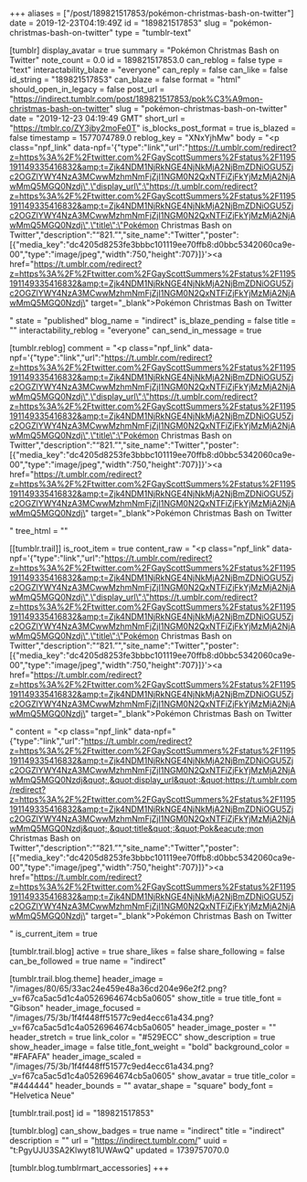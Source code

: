 +++
aliases = ["/post/189821517853/pokémon-christmas-bash-on-twitter"]
date = 2019-12-23T04:19:49Z
id = "189821517853"
slug = "pokémon-christmas-bash-on-twitter"
type = "tumblr-text"

[tumblr]
display_avatar = true
summary = "Pokémon Christmas Bash on Twitter"
note_count = 0.0
id = 189821517853.0
can_reblog = false
type = "text"
interactability_blaze = "everyone"
can_reply = false
can_like = false
id_string = "189821517853"
can_blaze = false
format = "html"
should_open_in_legacy = false
post_url = "https://indirect.tumblr.com/post/189821517853/pok%C3%A9mon-christmas-bash-on-twitter"
slug = "pokémon-christmas-bash-on-twitter"
date = "2019-12-23 04:19:49 GMT"
short_url = "https://tmblr.co/ZY3jby2moFe0T"
is_blocks_post_format = true
is_blazed = false
timestamp = 1577074789.0
reblog_key = "XNxYjhMw"
body = "<p class=\"npf_link\" data-npf='{\"type\":\"link\",\"url\":\"https://t.umblr.com/redirect?z=https%3A%2F%2Ftwitter.com%2FGayScottSummers%2Fstatus%2F1195191149335416832&amp;t=Zjk4NDM1NjRkNGE4NjNkMjA2NjBmZDNiOGU5Zjc2OGZlYWY4NzA3MCwwMzhmNmFjZjI1NGM0N2QxNTFiZjFkYjMzMjA2NjAwMmQ5MGQ0Nzdj\",\"display_url\":\"https://t.umblr.com/redirect?z=https%3A%2F%2Ftwitter.com%2FGayScottSummers%2Fstatus%2F1195191149335416832&amp;t=Zjk4NDM1NjRkNGE4NjNkMjA2NjBmZDNiOGU5Zjc2OGZlYWY4NzA3MCwwMzhmNmFjZjI1NGM0N2QxNTFiZjFkYjMzMjA2NjAwMmQ5MGQ0Nzdj\",\"title\":\"Pokémon Christmas Bash on Twitter\",\"description\":\"“821.”\",\"site_name\":\"Twitter\",\"poster\":[{\"media_key\":\"dc4205d8253fe3bbbc101119ee70ffb8:d0bbc5342060ca9e-00\",\"type\":\"image/jpeg\",\"width\":750,\"height\":707}]}'><a href=\"https://t.umblr.com/redirect?z=https%3A%2F%2Ftwitter.com%2FGayScottSummers%2Fstatus%2F1195191149335416832&amp;t=Zjk4NDM1NjRkNGE4NjNkMjA2NjBmZDNiOGU5Zjc2OGZlYWY4NzA3MCwwMzhmNmFjZjI1NGM0N2QxNTFiZjFkYjMzMjA2NjAwMmQ5MGQ0Nzdj\" target=\"_blank\">Pokémon Christmas Bash on Twitter</a></p>"
state = "published"
blog_name = "indirect"
is_blaze_pending = false
title = ""
interactability_reblog = "everyone"
can_send_in_message = true

[tumblr.reblog]
comment = "<p class=\"npf_link\" data-npf='{\"type\":\"link\",\"url\":\"https://t.umblr.com/redirect?z=https%3A%2F%2Ftwitter.com%2FGayScottSummers%2Fstatus%2F1195191149335416832&amp;t=Zjk4NDM1NjRkNGE4NjNkMjA2NjBmZDNiOGU5Zjc2OGZlYWY4NzA3MCwwMzhmNmFjZjI1NGM0N2QxNTFiZjFkYjMzMjA2NjAwMmQ5MGQ0Nzdj\",\"display_url\":\"https://t.umblr.com/redirect?z=https%3A%2F%2Ftwitter.com%2FGayScottSummers%2Fstatus%2F1195191149335416832&amp;t=Zjk4NDM1NjRkNGE4NjNkMjA2NjBmZDNiOGU5Zjc2OGZlYWY4NzA3MCwwMzhmNmFjZjI1NGM0N2QxNTFiZjFkYjMzMjA2NjAwMmQ5MGQ0Nzdj\",\"title\":\"Pokémon Christmas Bash on Twitter\",\"description\":\"“821.”\",\"site_name\":\"Twitter\",\"poster\":[{\"media_key\":\"dc4205d8253fe3bbbc101119ee70ffb8:d0bbc5342060ca9e-00\",\"type\":\"image/jpeg\",\"width\":750,\"height\":707}]}'><a href=\"https://t.umblr.com/redirect?z=https%3A%2F%2Ftwitter.com%2FGayScottSummers%2Fstatus%2F1195191149335416832&amp;t=Zjk4NDM1NjRkNGE4NjNkMjA2NjBmZDNiOGU5Zjc2OGZlYWY4NzA3MCwwMzhmNmFjZjI1NGM0N2QxNTFiZjFkYjMzMjA2NjAwMmQ5MGQ0Nzdj\" target=\"_blank\">Pokémon Christmas Bash on Twitter</a></p>"
tree_html = ""

[[tumblr.trail]]
is_root_item = true
content_raw = "<p class=\"npf_link\" data-npf='{\"type\":\"link\",\"url\":\"https://t.umblr.com/redirect?z=https%3A%2F%2Ftwitter.com%2FGayScottSummers%2Fstatus%2F1195191149335416832&amp;t=Zjk4NDM1NjRkNGE4NjNkMjA2NjBmZDNiOGU5Zjc2OGZlYWY4NzA3MCwwMzhmNmFjZjI1NGM0N2QxNTFiZjFkYjMzMjA2NjAwMmQ5MGQ0Nzdj\",\"display_url\":\"https://t.umblr.com/redirect?z=https%3A%2F%2Ftwitter.com%2FGayScottSummers%2Fstatus%2F1195191149335416832&amp;t=Zjk4NDM1NjRkNGE4NjNkMjA2NjBmZDNiOGU5Zjc2OGZlYWY4NzA3MCwwMzhmNmFjZjI1NGM0N2QxNTFiZjFkYjMzMjA2NjAwMmQ5MGQ0Nzdj\",\"title\":\"Pokémon Christmas Bash on Twitter\",\"description\":\"“821.”\",\"site_name\":\"Twitter\",\"poster\":[{\"media_key\":\"dc4205d8253fe3bbbc101119ee70ffb8:d0bbc5342060ca9e-00\",\"type\":\"image/jpeg\",\"width\":750,\"height\":707}]}'><a href=\"https://t.umblr.com/redirect?z=https%3A%2F%2Ftwitter.com%2FGayScottSummers%2Fstatus%2F1195191149335416832&amp;t=Zjk4NDM1NjRkNGE4NjNkMjA2NjBmZDNiOGU5Zjc2OGZlYWY4NzA3MCwwMzhmNmFjZjI1NGM0N2QxNTFiZjFkYjMzMjA2NjAwMmQ5MGQ0Nzdj\" target=\"_blank\">Pokémon Christmas Bash on Twitter</a></p>"
content = "<p class=\"npf_link\" data-npf=\"{&quot;type&quot;:&quot;link&quot;,&quot;url&quot;:&quot;https://t.umblr.com/redirect?z=https%3A%2F%2Ftwitter.com%2FGayScottSummers%2Fstatus%2F1195191149335416832&amp;t=Zjk4NDM1NjRkNGE4NjNkMjA2NjBmZDNiOGU5Zjc2OGZlYWY4NzA3MCwwMzhmNmFjZjI1NGM0N2QxNTFiZjFkYjMzMjA2NjAwMmQ5MGQ0Nzdj&quot;,&quot;display_url&quot;:&quot;https://t.umblr.com/redirect?z=https%3A%2F%2Ftwitter.com%2FGayScottSummers%2Fstatus%2F1195191149335416832&amp;t=Zjk4NDM1NjRkNGE4NjNkMjA2NjBmZDNiOGU5Zjc2OGZlYWY4NzA3MCwwMzhmNmFjZjI1NGM0N2QxNTFiZjFkYjMzMjA2NjAwMmQ5MGQ0Nzdj&quot;,&quot;title&quot;:&quot;Pok&eacute;mon Christmas Bash on Twitter&quot;,&quot;description&quot;:&quot;&ldquo;821.&rdquo;&quot;,&quot;site_name&quot;:&quot;Twitter&quot;,&quot;poster&quot;:[{&quot;media_key&quot;:&quot;dc4205d8253fe3bbbc101119ee70ffb8:d0bbc5342060ca9e-00&quot;,&quot;type&quot;:&quot;image/jpeg&quot;,&quot;width&quot;:750,&quot;height&quot;:707}]}\"><a href=\"https://t.umblr.com/redirect?z=https%3A%2F%2Ftwitter.com%2FGayScottSummers%2Fstatus%2F1195191149335416832&amp;t=Zjk4NDM1NjRkNGE4NjNkMjA2NjBmZDNiOGU5Zjc2OGZlYWY4NzA3MCwwMzhmNmFjZjI1NGM0N2QxNTFiZjFkYjMzMjA2NjAwMmQ5MGQ0Nzdj\" target=\"_blank\">Pok&eacute;mon Christmas Bash on Twitter</a></p>"
is_current_item = true

[tumblr.trail.blog]
active = true
share_likes = false
share_following = false
can_be_followed = true
name = "indirect"

[tumblr.trail.blog.theme]
header_image = "/images/80/65/33ac24e459e48a36cd204e96e2f2.png?_v=f67ca5ac5d1c4a0526964674cb5a0605"
show_title = true
title_font = "Gibson"
header_image_focused = "/images/75/3b/1f4f448ff51577c9ed4ecc61a434.png?_v=f67ca5ac5d1c4a0526964674cb5a0605"
header_image_poster = ""
header_stretch = true
link_color = "#529ECC"
show_description = true
show_header_image = false
title_font_weight = "bold"
background_color = "#FAFAFA"
header_image_scaled = "/images/75/3b/1f4f448ff51577c9ed4ecc61a434.png?_v=f67ca5ac5d1c4a0526964674cb5a0605"
show_avatar = true
title_color = "#444444"
header_bounds = ""
avatar_shape = "square"
body_font = "Helvetica Neue"

[tumblr.trail.post]
id = "189821517853"

[tumblr.blog]
can_show_badges = true
name = "indirect"
title = "indirect"
description = ""
url = "https://indirect.tumblr.com/"
uuid = "t:PgyUJU3SA2Klwyt81UWAwQ"
updated = 1739757070.0

[tumblr.blog.tumblrmart_accessories]
+++
